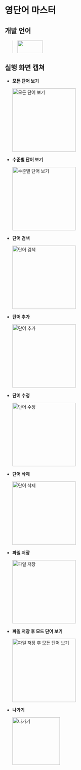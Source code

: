 # 영단어 마스터 

## 개발 언어
> <img src="https://img.shields.io/badge/Java-007396?style=flat&logo=OpenJDK&logoColor=white" width="80" height="40"/>  
  
## 실행 화면 캡쳐

* **모든 단어 보기**

  <img width="200" alt="모든 단어 보기" src="https://user-images.githubusercontent.com/103119924/188552985-47c4c7a6-266c-451a-871f-91a0fc265a26.png">
 
* **수준별 단어 보기**

  <img width="200" alt="수준별 단어 보기" src="https://user-images.githubusercontent.com/103119924/190569883-6b71a96a-30d2-4253-bac3-34942031dd96.png">

* **단어 검색**

  <img width="200" alt="단어 검색" src="https://user-images.githubusercontent.com/103119924/190570029-88106cef-241f-4b59-8958-3f545fe9571b.png">
  
* **단어 추가**

  <img width="200" alt="단어 추가" src="https://user-images.githubusercontent.com/103119924/188553425-f5e0df00-60f9-4377-8313-fcbdfe8006d1.png">
  
* **단어 수정**

   <img width="200" alt="단어 수정" src="https://user-images.githubusercontent.com/103119924/190570038-c1937b81-90d9-4b8e-9ebc-d79c9eb2c0a0.png">
   
* **단어 삭제**
  
    <img width="200" alt="단어 삭제" src="https://user-images.githubusercontent.com/103119924/190570040-f9fa30a7-4d5b-408e-98c8-c3276bd3df9c.png">

* **파일 저장**

  <img width="200" alt="파일 저장" src="https://user-images.githubusercontent.com/103119924/190571240-28ebb13e-9a8c-4bba-aa5a-e674924125bb.png">
  
* **파일 저장 후 모드 단어 보기**
  
    <img width="200" alt="파일 저장 후 모든 단어 보기" src="https://user-images.githubusercontent.com/103119924/190570046-f801108b-90b7-4c62-a798-1674801d3f13.png">

* **나가기**

  <img width="150" alt="나가기" src="https://user-images.githubusercontent.com/103119924/188553497-b11c42cf-ad95-4655-83af-d0bd48775440.png">

